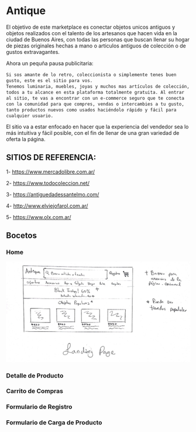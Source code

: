 # Antique

El objetivo de este marketplace es conectar objetos unicos antiguos y objetos realizados con el talento de los artesanos que hacen vida en la ciudad de Buenos Aires, con todas las personas que buscan llenar su hogar de piezas originales hechas a mano o articulos antiguos de colección o de gustos extravagantes.

Ahora un pequña pausa publicitaria:

```
Si sos amante de lo retro, coleccionista o simplemente tenes buen gusto, este es el sitio para vos. 
Tenemos luminaria, muebles, joyas y muchos mas artículos de colección, todos a tu alcance en esta plataforma totalmente gratuita. Al entrar al sitio, te vas a encontrar con un e-commerce seguro que te conecta con la comunidad para que compres, vendas o intercambies a tu gusto, tanto productos nuevos como usados haciéndolo rápido y fácil para cualquier usuario.
```

El sitio va a estar enfocado en hacer que la experiencia del vendedor sea lo más intuitiva y fácil posible, con el fin de llenar de una gran variedad de oferta la página.

## SITIOS DE REFERENCIA:

1- https://www.mercadolibre.com.ar/

2- https://www.todocoleccion.net/

3- https://antiguedadessantelmo.com/

4- http://www.elviejofarol.com.ar/

5- https://www.olx.com.ar/

## Bocetos

### Home
![Home](./assets/home.jpg)

### Detalle de Producto

### Carrito de Compras

### Formulario de Registro

### Formulario de Carga de Producto